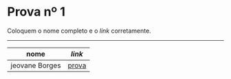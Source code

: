 # Prova nº 1

Coloquem o nome completo e o *link* corretamente.

---

nome | *link*
---  | ---
jeovane Borges|[prova ](https://jeovane6.github.io/01_prova/index.nb.html)
